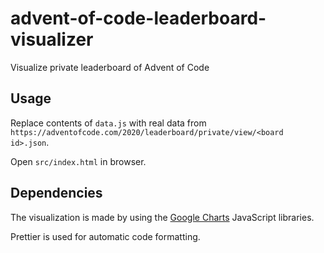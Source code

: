# advent-of-code-leaderboard-visualizer

Visualize private leaderboard of Advent of Code

## Usage

Replace contents of `data.js` with real data from `https://adventofcode.com/2020/leaderboard/private/view/<board id>.json`.

Open `src/index.html` in browser.

## Dependencies

The visualization is made by using the [Google Charts](https://developers.google.com/chart) JavaScript libraries.

Prettier is used for automatic code formatting.
